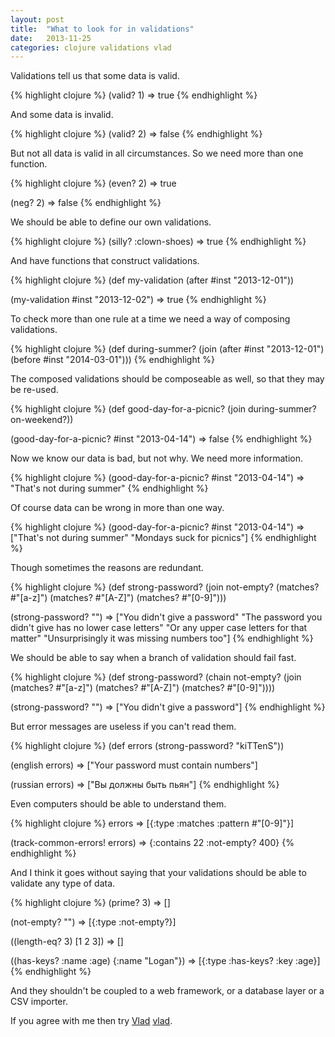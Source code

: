 ```yaml
---
layout: post
title:  "What to look for in validations"
date:   2013-11-25
categories: clojure validations vlad
---
```


Validations tell us that some data is valid.

{% highlight clojure %}
(valid? 1) => true
{% endhighlight %}

And some data is invalid.

{% highlight clojure %}
(valid? 2) => false
{% endhighlight %}

But not all data is valid in all circumstances. So we need more than one function.

{% highlight clojure %}
(even? 2) => true

(neg? 2) => false
{% endhighlight %}

We should be able to define our own validations.

{% highlight clojure %}
(silly? :clown-shoes) => true
{% endhighlight %}

And have functions that construct validations.

{% highlight clojure %}
(def my-validation
	(after #inst "2013-12-01"))

(my-validation #inst "2013-12-02") => true
{% endhighlight %}

To check more than one rule at a time we need a way of composing validations.

{% highlight clojure %}
(def during-summer?
  (join (after  #inst "2013-12-01")
        (before #inst "2014-03-01")))
{% endhighlight %}

The composed validations should be composeable as well, so that they may be re-used.

{% highlight clojure %}
(def good-day-for-a-picnic?
  (join during-summer?
  		on-weekend?))

(good-day-for-a-picnic? #inst "2013-04-14")
  => false
{% endhighlight %}

Now we know our data is bad, but not why. We need more information.

{% highlight clojure %}
(good-day-for-a-picnic? #inst "2013-04-14")
  => "That's not during summer"
{% endhighlight %}

Of course data can be wrong in more than one way.

{% highlight clojure %}
(good-day-for-a-picnic? #inst "2013-04-14")
  => ["That's not during summer"
      "Mondays suck for picnics"]
{% endhighlight %}

Though sometimes the reasons are redundant.

{% highlight clojure %}
(def strong-password?
  (join not-empty?
        (matches? #"[a-z]")
        (matches? #"[A-Z]")
        (matches? #"[0-9]")))

(strong-password? "")
  => ["You didn't give a password"
      "The password you didn't give has no lower case letters"
      "Or any upper case letters for that matter"
      "Unsurprisingly it was missing numbers too"]
{% endhighlight %}

We should be able to say when a branch of validation should fail fast.

{% highlight clojure %}
(def strong-password?
  (chain not-empty?
         (join (matches? #"[a-z]")
               (matches? #"[A-Z]")
               (matches? #"[0-9]"))))

(strong-password? "")
  => ["You didn't give a password"]
{% endhighlight %}

But error messages are useless if you can't read them.

{% highlight clojure %}
(def errors
  (strong-password? "kiTTenS"))

(english errors)
  => ["Your password must contain numbers"]

(russian errors)
  => ["Вы должны быть пьян"]
{% endhighlight %}


Even computers should be able to understand them.

{% highlight clojure %}
errors
  => [{:type    :matches
       :pattern #"[0-9]"}]

(track-common-errors! errors)
  => {:contains   22
      :not-empty? 400}
{% endhighlight %}

And I think it goes without saying that your validations should be able to validate any type of data.

{% highlight clojure %}
(prime? 3)
  => []

(not-empty? "")
  => [{:type :not-empty?}]

((length-eq? 3) [1 2 3])
  => []

((has-keys? :name :age) {:name "Logan"})
  => [{:type :has-keys? :key :age}]
{% endhighlight %}

And they shouldn't be coupled to a web framework, or a database layer or a CSV importer.

If you agree with me then try [Vlad] [vlad].

[vlad]: https://github.com/logaan/vlad


